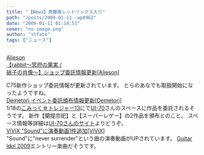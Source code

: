 ```yaml
---
title: "【News】斎藤隆レッドソックス入り"
path: "/posts/2009-01-11--wp0962"
date: "2009-01-11 01:14:51"
cover: "no-image.png"
author: "stfate"
tags: ["ニュース"]
---
```


<style type="text/css">
<!--
p {white-space: pre-wrap};
-->
</style>

<a class="topics" href="http://www.alieson.net/html/" target="_blank">Alieson 【rabbit～冥府の果実 / 硝子の肖像～】ショップ委託情報更新</a><span class="junre">[<a href="http://www.alieson.net/html/" target="_blank">Alieson</a>]</span>
<div class="news">C75新作ショップ委託情報が更新されています。
とらのあなでも取扱開始になったようですね。</div>
<a class="topics" href="http://www.kawachi.zaq.ne.jp/demetori/" target="_blank">Demetori イベント委託頒布情報更新</a><span class="junre">[<a href="http://www.kawachi.zaq.ne.jp/demetori/" target="_blank">Demetori</a>]</span>
<div class="news">1/18の<a href="http://www.aoboo.jp/" target="_blank">こみっく☆トレジャー13</a>にて<a href="http://ui-70.sakura.ne.jp/ui-70/" target="_blank">UI-70</a>さんのスペースに作品を委託されるそうです。
新作【闡提宗祀】と【スーパーレゲー】の2作品を頒布とのこと。
スペース情報等詳細は<a href="http://ui-70.sakura.ne.jp/ui-70/" target="_blank">UI-70さんのサイト</a>よりどうぞ。</div>
<a class="topics" href="http://www.vivix.info/" target="_blank">ViViX "Sound"に演奏動画1件追加</a><span class="junre">[<a href="http://www.vivix.info/" target="_blank">ViViX</a>]</span>
<div class="news">"Sound"に"never surrender"という曲の演奏動画がUPされています。
<a href="http://www.guitaridol.tv/" target="_blank">Guitar Idol 2009</a>エントリー楽曲だそうです。</div>
